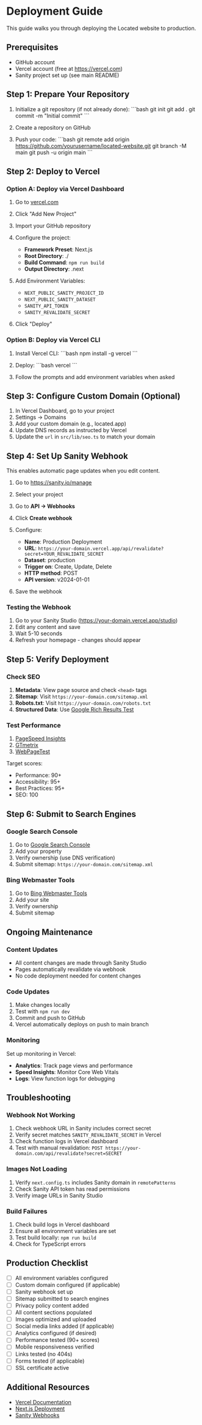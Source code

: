 # Deployment Guide

This guide walks you through deploying the Located website to production.

## Prerequisites

- GitHub account
- Vercel account (free at https://vercel.com)
- Sanity project set up (see main README)

## Step 1: Prepare Your Repository

1. Initialize a git repository (if not already done):
\`\`\`bash
git init
git add .
git commit -m "Initial commit"
\`\`\`

2. Create a repository on GitHub

3. Push your code:
\`\`\`bash
git remote add origin https://github.com/yourusername/located-website.git
git branch -M main
git push -u origin main
\`\`\`

## Step 2: Deploy to Vercel

### Option A: Deploy via Vercel Dashboard

1. Go to [vercel.com](https://vercel.com)
2. Click "Add New Project"
3. Import your GitHub repository
4. Configure the project:
   - **Framework Preset**: Next.js
   - **Root Directory**: ./
   - **Build Command**: `npm run build`
   - **Output Directory**: .next

5. Add Environment Variables:
   - `NEXT_PUBLIC_SANITY_PROJECT_ID`
   - `NEXT_PUBLIC_SANITY_DATASET`
   - `SANITY_API_TOKEN`
   - `SANITY_REVALIDATE_SECRET`

6. Click "Deploy"

### Option B: Deploy via Vercel CLI

1. Install Vercel CLI:
\`\`\`bash
npm install -g vercel
\`\`\`

2. Deploy:
\`\`\`bash
vercel
\`\`\`

3. Follow the prompts and add environment variables when asked

## Step 3: Configure Custom Domain (Optional)

1. In Vercel Dashboard, go to your project
2. Settings → Domains
3. Add your custom domain (e.g., located.app)
4. Update DNS records as instructed by Vercel
5. Update the `url` in `src/lib/seo.ts` to match your domain

## Step 4: Set Up Sanity Webhook

This enables automatic page updates when you edit content.

1. Go to https://sanity.io/manage
2. Select your project
3. Go to **API → Webhooks**
4. Click **Create webhook**
5. Configure:
   - **Name**: Production Deployment
   - **URL**: `https://your-domain.vercel.app/api/revalidate?secret=YOUR_REVALIDATE_SECRET`
   - **Dataset**: production
   - **Trigger on**: Create, Update, Delete
   - **HTTP method**: POST
   - **API version**: v2024-01-01

6. Save the webhook

### Testing the Webhook

1. Go to your Sanity Studio (https://your-domain.vercel.app/studio)
2. Edit any content and save
3. Wait 5-10 seconds
4. Refresh your homepage - changes should appear

## Step 5: Verify Deployment

### Check SEO

1. **Metadata**: View page source and check `<head>` tags
2. **Sitemap**: Visit `https://your-domain.com/sitemap.xml`
3. **Robots.txt**: Visit `https://your-domain.com/robots.txt`
4. **Structured Data**: Use [Google Rich Results Test](https://search.google.com/test/rich-results)

### Test Performance

1. [PageSpeed Insights](https://pagespeed.web.dev/)
2. [GTmetrix](https://gtmetrix.com/)
3. [WebPageTest](https://www.webpagetest.org/)

Target scores:
- Performance: 90+
- Accessibility: 95+
- Best Practices: 95+
- SEO: 100

## Step 6: Submit to Search Engines

### Google Search Console

1. Go to [Google Search Console](https://search.google.com/search-console)
2. Add your property
3. Verify ownership (use DNS verification)
4. Submit sitemap: `https://your-domain.com/sitemap.xml`

### Bing Webmaster Tools

1. Go to [Bing Webmaster Tools](https://www.bing.com/webmasters)
2. Add your site
3. Verify ownership
4. Submit sitemap

## Ongoing Maintenance

### Content Updates

- All content changes are made through Sanity Studio
- Pages automatically revalidate via webhook
- No code deployment needed for content changes

### Code Updates

1. Make changes locally
2. Test with `npm run dev`
3. Commit and push to GitHub
4. Vercel automatically deploys on push to main branch

### Monitoring

Set up monitoring in Vercel:
- **Analytics**: Track page views and performance
- **Speed Insights**: Monitor Core Web Vitals
- **Logs**: View function logs for debugging

## Troubleshooting

### Webhook Not Working

1. Check webhook URL in Sanity includes correct secret
2. Verify secret matches `SANITY_REVALIDATE_SECRET` in Vercel
3. Check function logs in Vercel dashboard
4. Test with manual revalidation: `POST https://your-domain.com/api/revalidate?secret=SECRET`

### Images Not Loading

1. Verify `next.config.ts` includes Sanity domain in `remotePatterns`
2. Check Sanity API token has read permissions
3. Verify image URLs in Sanity Studio

### Build Failures

1. Check build logs in Vercel dashboard
2. Ensure all environment variables are set
3. Test build locally: `npm run build`
4. Check for TypeScript errors

## Production Checklist

- [ ] All environment variables configured
- [ ] Custom domain configured (if applicable)
- [ ] Sanity webhook set up
- [ ] Sitemap submitted to search engines
- [ ] Privacy policy content added
- [ ] All content sections populated
- [ ] Images optimized and uploaded
- [ ] Social media links added (if applicable)
- [ ] Analytics configured (if desired)
- [ ] Performance tested (90+ scores)
- [ ] Mobile responsiveness verified
- [ ] Links tested (no 404s)
- [ ] Forms tested (if applicable)
- [ ] SSL certificate active

## Additional Resources

- [Vercel Documentation](https://vercel.com/docs)
- [Next.js Deployment](https://nextjs.org/docs/deployment)
- [Sanity Webhooks](https://www.sanity.io/docs/webhooks)

